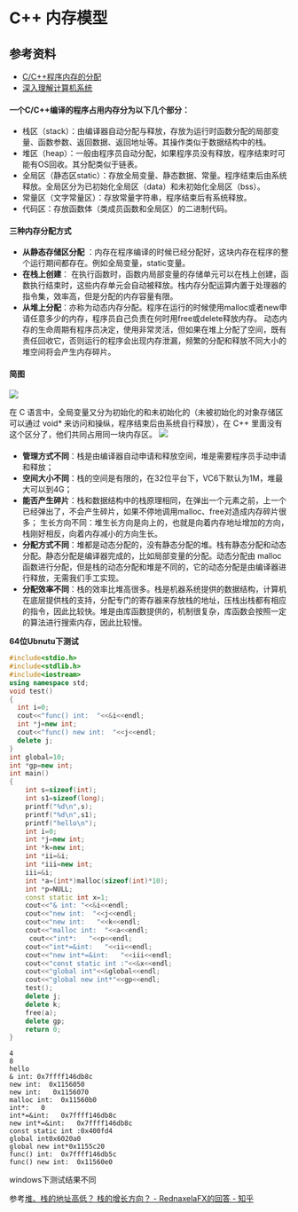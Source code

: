 # C++ 内存模型

## 参考资料
* [C/C++程序内存的分配](https://blog.csdn.net/cherrydreamsover/article/details/81627855)
* [深入理解计算机系统]()


#### 一个C/C++编译的程序占用内存分为以下几个部分：
* 栈区（stack）：由编译器自动分配与释放，存放为运行时函数分配的局部变量、函数参数、返回数据、返回地址等。其操作类似于数据结构中的栈。
* 堆区（heap）：一般由程序员自动分配，如果程序员没有释放，程序结束时可能有OS回收。其分配类似于链表。
* 全局区（静态区static）：存放全局变量、静态数据、常量。程序结束后由系统释放。全局区分为已初始化全局区（data）和未初始化全局区（bss）。
* 常量区（文字常量区）：存放常量字符串，程序结束后有系统释放。
* 代码区：存放函数体（类成员函数和全局区）的二进制代码。

#### 三种内存分配方式
* **从静态存储区分配** ：内存在程序编译的时候已经分配好，这块内存在程序的整个运行期间都存在。例如全局变量，static变量。
* **在栈上创建**： 在执行函数时，函数内局部变量的存储单元可以在栈上创建，函数执行结束时，这些内存单元会自动被释放。栈内存分配运算内置于处理器的指令集，效率高，但是分配的内存容量有限。
* **从堆上分配**：亦称为动态内存分配。程序在运行的时候使用malloc或者new申请任意多少的内存，程序员自己负责在何时用free或delete释放内存。
动态内存的生命周期有程序员决定，使用非常灵活，但如果在堆上分配了空间，既有责任回收它，否则运行的程序会出现内存泄漏，频繁的分配和释放不同大小的堆空间将会产生内存碎片。
#### 简图
![](https://lcg-pic-tencent-1258286866.cos.ap-chengdu.myqcloud.com/github/C%2B%2B%20Notes/C%2B%2B%E5%86%85%E5%AD%98%E6%A8%A1%E5%9E%8B/1.png)

在 C 语言中，全局变量又分为初始化的和未初始化的（未被初始化的对象存储区可以通过 void* 来访问和操纵，程序结束后由系统自行释放），在 C++ 里面没有这个区分了，他们共同占用同一块内存区。
![](https://lcg-pic-tencent-1258286866.cos.ap-chengdu.myqcloud.com/github/C%2B%2B%20Notes/C%2B%2B%E5%86%85%E5%AD%98%E6%A8%A1%E5%9E%8B/2.png)


#### 
* **管理方式不同**：栈是由编译器自动申请和释放空间，堆是需要程序员手动申请和释放；
* **空间大小不同**：栈的空间是有限的，在32位平台下，VC6下默认为1M，堆最大可以到4G；
* **能否产生碎片**：栈和数据结构中的栈原理相同，在弹出一个元素之前，上一个已经弹出了，不会产生碎片，如果不停地调用malloc、free对造成内存碎片很多；
生长方向不同：堆生长方向是向上的，也就是向着内存地址增加的方向，栈刚好相反，向着内存减小的方向生长。
* **分配方式不同**：堆都是动态分配的，没有静态分配的堆。栈有静态分配和动态分配。静态分配是编译器完成的，比如局部变量的分配。动态分配由 malloc 函数进行分配，但是栈的动态分配和堆是不同的，它的动态分配是由编译器进行释放，无需我们手工实现。
* **分配效率不同**：栈的效率比堆高很多。栈是机器系统提供的数据结构，计算机在底层提供栈的支持，分配专门的寄存器来存放栈的地址，压栈出栈都有相应的指令，因此比较快。堆是由库函数提供的，机制很复杂，库函数会按照一定的算法进行搜索内存，因此比较慢。

**64位Ubnutu下测试**
```c++
#include<stdio.h>
#include<stdlib.h>
#include<iostream>
using namespace std;
void test()
{
  int i=0;
  cout<<"func() int:  "<<&i<<endl;
  int *j=new int;
  cout<<"func() new int:  "<<j<<endl;
  delete j;
}
int global=10;
int *gp=new int;
int main()
{
    int s=sizeof(int);
    int s1=sizeof(long);
    printf("%d\n",s);
    printf("%d\n",s1);
    printf("hello\n");
    int i=0;
    int *j=new int;
    int *k=new int;
    int *ii=&i;
    int *iii=new int;
    iii=&i;
    int *a=(int*)malloc(sizeof(int)*10);
    int *p=NULL;
    const static int x=1;
    cout<<"& int: "<<&i<<endl;
    cout<<"new int:  "<<j<<endl;
    cout<<"new int:   "<<k<<endl;
    cout<<"malloc int:  "<<a<<endl;
     cout<<"int*:   "<<p<<endl;
    cout<<"int*=&int:   "<<ii<<endl;
    cout<<"new int*=&int:   "<<iii<<endl;
    cout<<"const static int :"<<&x<<endl;
    cout<<"global int"<<&global<<endl;
    cout<<"global new int*"<<gp<<endl;
    test();
    delete j;
    delete k;
    free(a);
    delete gp;
    return 0;
}
```
```
4
8
hello
& int: 0x7ffff146db8c
new int:  0x1156050
new int:   0x1156070
malloc int:  0x11560b0
int*:   0
int*=&int:   0x7ffff146db8c
new int*=&int:   0x7ffff146db8c
const static int :0x400fd4
global int0x6020a0
global new int*0x1155c20
func() int:  0x7ffff146db5c
func() new int:  0x11560e0

```
windows下测试结果不同

参考[堆、栈的地址高低？ 栈的增长方向？ - RednaxelaFX的回答 - 知乎
](https://www.zhihu.com/question/36103513/answer/66101372)